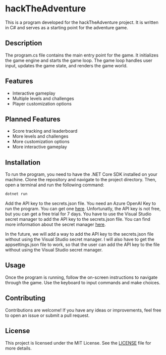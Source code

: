 # hackTheAdventure

This is a program developed for the hackTheAdventure project. It is written in C# and serves as a starting point for the adventure game.

## Description

The program.cs file contains the main entry point for the game. It initializes the game engine and starts the game loop. The game loop handles user input, updates the game state, and renders the game world.

## Features

- Interactive gameplay
- Multiple levels and challenges
- Player customization options

## Planned Features
- Score tracking and leaderboard
- More levels and challenges
- More customization options
- More interactive gameplay

## Installation

To run the program, you need to have the .NET Core SDK installed on your machine. Clone the repository and navigate to the project directory. Then, open a terminal and run the following command:

```bash
dotnet run
```
Add the API key to the secrets.json file. You need an Azure OpenAI Key to run the program. You can get one [here](https://azure.microsoft.com/en-us/services/cognitive-services/openai-text-analytics/).
Unfortunatly, the API key is not free, but you can get a free trial for 7 days.
You have to use the Visual Studio secret manager to add the API key to the secrets.json file. You can find more information about the secret manager [here](https://docs.microsoft.com/en-us/aspnet/core/security/app-secrets?view=aspnetcore-5.0&tabs=windows).

In the future, we will add a way to add the API key to the secrets.json file without using the Visual Studio secret manager.
I will also have to get the appsettings.json file to work, so that the user can add the API key to the file without using the Visual Studio secret manager.

## Usage

Once the program is running, follow the on-screen instructions to navigate through the game. Use the keyboard to input commands and make choices.

## Contributing

Contributions are welcome! If you have any ideas or improvements, feel free to open an issue or submit a pull request.

## License

This project is licensed under the MIT License. See the [LICENSE](LICENSE) file for more details.
